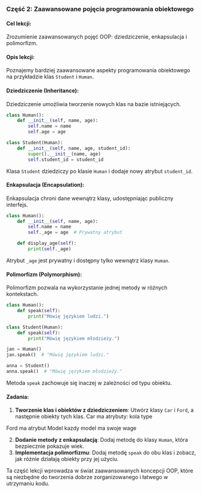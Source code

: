 ### Część 2: Zaawansowane pojęcia programowania obiektowego

#### Cel lekcji:
Zrozumienie zaawansowanych pojęć OOP: dziedziczenie, enkapsulacja i polimorfizm.

#### Opis lekcji:
Poznajemy bardziej zaawansowane aspekty programowania obiektowego na przykładzie klas `Student` i `Human`.

#### Dziedziczenie (Inheritance):
Dziedziczenie umożliwia tworzenie nowych klas na bazie istniejących.

```python
class Human():
    def __init__(self, name, age):
        self.name = name
        self.age = age

class Student(Human):
    def __init__(self, name, age, student_id):
        super().__init__(name, age)
        self.student_id = student_id
```

Klasa `Student` dziedziczy po klasie `Human` i dodaje nowy atrybut `student_id`.

#### Enkapsulacja (Encapsulation):
Enkapsulacja chroni dane wewnątrz klasy, udostępniając publiczny interfejs.

```python
class Human():
    def __init__(self, name, age):
        self.name = name
        self._age = age  # Prywatny atrybut

    def display_age(self):
        print(self._age)
```

Atrybut `_age` jest prywatny i dostępny tylko wewnątrz klasy `Human`.

#### Polimorfizm (Polymorphism):
Polimorfizm pozwala na wykorzystanie jednej metody w różnych kontekstach.

```python
class Human():
    def speak(self):
        print("Mówię językiem ludzi.")

class Student(Human):
    def speak(self):
        print("Mówię językiem młodzieży.")

jan = Human()
jan.speak()  # "Mówię językiem ludzi."

anna = Student()
anna.speak()  # "Mówię językiem młodzieży."
```

Metoda `speak` zachowuje się inaczej w zależności od typu obiektu.

#### Zadania:
1. **Tworzenie klas i obiektów z dziedziczeniem**: Utwórz klasy `Car` i `Ford`, a następnie obiekty tych klas.
Car ma atrybuty:
kola
type

Ford ma atrybut Model
kazdy model ma swoje wage

2. **Dodanie metody z enkapsulacją**: Dodaj metodę do klasy `Human`, która bezpiecznie pokazuje wiek.
3. **Implementacja polimorfizmu**: Dodaj metodę `speak` do obu klas i zobacz, jak różnie działają obiekty przy jej użyciu.

Ta część lekcji wprowadza w świat zaawansowanych koncepcji OOP, które są niezbędne do tworzenia dobrze zorganizowanego i łatwego w utrzymaniu kodu.
